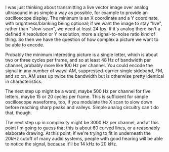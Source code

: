 I was just thinking about transmitting a live vector image over analog
ultrasound in as simple a way as possible, for example to provide an
oscilloscope display.  The minimum is an X coordinate and a Y
coordinate, with brightness/blanking being optional; if we want the
image to stay "live", rather than "slow-scan", we need at least 24
fps.  If it's analog there isn't a defined X resolution or Y
resolution, more a signal-to-noise ratio kind of thing.  So then we
have the question of how complex a picture we want to be able to
encode.

Probably the minimum interesting picture is a single letter, which is
about two or three cycles per frame, and so at least 48 Hz of
bandwidth per channel, probably more like 100 Hz per channel.  You
could encode the signal in any number of ways: AM, suppressed-carrier
single sideband, FM, and so on.  AM uses up twice the bandwidth but is
otherwise pretty identical in characteristics.

The next step up might be a word, maybe 500 Hz per channel for five
letters, maybe 15 or 20 cycles per frame.  This is sufficient for
simple oscilloscope waveforms, too, if you modulate the X scan to slow
down before reaching sharp peaks and valleys.  Simple analog circuitry
can't do that, though.

The next step up in complexity might be 3000 Hz per channel, and at
this point I'm going to guess that this is about 60 curved lines, or a
reasonably elaborate drawing.  At this point, if we're trying to fit
in underneath the 20kHz cutoff of many audio systems, people with good
hearing will be able to notice the signal, because it'll be 14 kHz to
20 kHz.